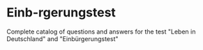 # Einb-rgerungstest
Complete catalog of questions and answers for the test  "Leben in Deutschland" and "Einbürgerungstest"
